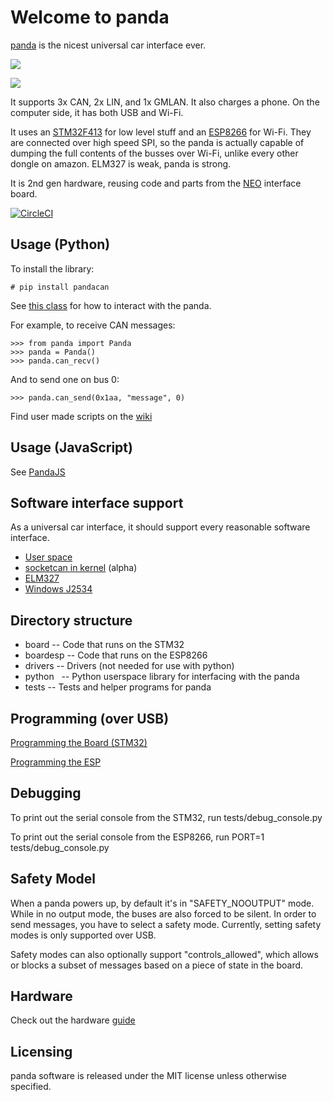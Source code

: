 Welcome to panda
======

[panda](http://github.com/commaai/panda) is the nicest universal car interface ever.

<a href="https://www.amazon.com/chffr-panda-OBD-II-Interface/dp/B07D6Y3GN2/"><img src="https://github.com/commaai/panda/blob/master/panda.png">

<img src="https://github.com/commaai/panda/blob/master/buy.png"></a>

It supports 3x CAN, 2x LIN, and 1x GMLAN. It also charges a phone. On the computer side, it has both USB and Wi-Fi.

It uses an [STM32F413](http://www.st.com/en/microcontrollers/stm32f413-423.html?querycriteria=productId=LN2004) for low level stuff and an [ESP8266](https://en.wikipedia.org/wiki/ESP8266) for Wi-Fi. They are connected over high speed SPI, so the panda is actually capable of dumping the full contents of the busses over Wi-Fi, unlike every other dongle on amazon. ELM327 is weak, panda is strong.

It is 2nd gen hardware, reusing code and parts from the [NEO](https://github.com/commaai/neo) interface board.

[![CircleCI](https://circleci.com/gh/commaai/panda.svg?style=svg)](https://circleci.com/gh/commaai/panda)

Usage (Python)
------

To install the library:
```
# pip install pandacan
```

See [this class](https://github.com/commaai/panda/blob/master/python/__init__.py#L80) for how to interact with the panda.

For example, to receive CAN messages:
```
>>> from panda import Panda
>>> panda = Panda()
>>> panda.can_recv()
```
And to send one on bus 0:
```
>>> panda.can_send(0x1aa, "message", 0)
```
Find user made scripts on the [wiki](https://community.comma.ai/wiki/index.php/Panda_scripts)

Usage (JavaScript)
-------

See [PandaJS](https://github.com/commaai/pandajs)


Software interface support
------

As a universal car interface, it should support every reasonable software interface.

- [User space](https://github.com/commaai/panda/tree/master/python)
- [socketcan in kernel](https://github.com/commaai/panda/tree/master/drivers/linux) (alpha)
- [ELM327](https://github.com/commaai/panda/blob/master/boardesp/elm327.c)
- [Windows J2534](https://github.com/commaai/panda/tree/master/drivers/windows)

Directory structure
------

- board      -- Code that runs on the STM32
- boardesp   -- Code that runs on the ESP8266
- drivers    -- Drivers (not needed for use with python)
- python     -- Python userspace library for interfacing with the panda
- tests      -- Tests and helper programs for panda

Programming (over USB)
------

[Programming the Board (STM32)](board/README.md)

[Programming the ESP](boardesp/README.md)


Debugging
------

To print out the serial console from the STM32, run tests/debug_console.py

To print out the serial console from the ESP8266, run PORT=1 tests/debug_console.py

Safety Model
------

When a panda powers up, by default it's in "SAFETY_NOOUTPUT" mode. While in no output mode, the buses are also forced to be silent. In order to send messages, you have to select a safety mode. Currently, setting safety modes is only supported over USB.

Safety modes can also optionally support "controls_allowed", which allows or blocks a subset of messages based on a piece of state in the board.

Hardware
------

Check out the hardware [guide](https://github.com/commaai/panda/blob/master/docs/guide.pdf)

Licensing
------

panda software is released under the MIT license unless otherwise specified.
